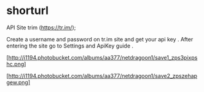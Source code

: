 # shorturl

API Site trim (https://tr.im/);

Create a username and password on tr.im site and get your api key . After entering the site go to Settings and ApiKey guide .

[http://i1194.photobucket.com/albums/aa377/netdragoon1/save1_zps3pixpshc.png]

[http://i1194.photobucket.com/albums/aa377/netdragoon1/save2_zpszehapgew.png]

